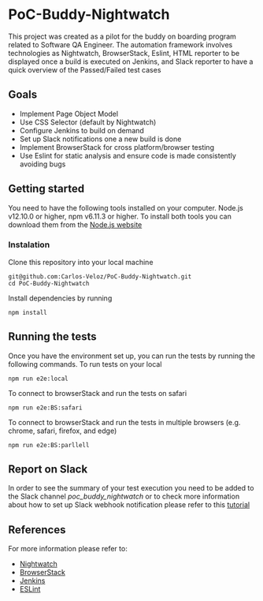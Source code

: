 # PoC-Buddy-Nightwatch
This project was created as a pilot for the buddy on boarding program related to Software QA Engineer. The automation framework involves technologies as Nightwatch, BrowserStack, Eslint, HTML reporter to be displayed once a build is executed on Jenkins, and Slack reporter to have a quick overview of the Passed/Failed test cases
## Goals
* Implement Page Object Model
* Use CSS Selector (default by Nightwatch)
* Configure Jenkins to build on demand
* Set up Slack notifications one a new build is done
* Implement BrowserStack for cross platform/browser testing
* Use Eslint for static analysis and ensure code is made consistently avoiding bugs
## Getting started
You need to have the following tools installed on your computer.
Node.js v12.10.0 or higher, npm v6.11.3 or higher. To install both tools you can download them from the [Node.js website](https://nodejs.org/en/)
### Instalation
Clone this repository into your local machine
```
git@github.com:Carlos-Veloz/PoC-Buddy-Nightwatch.git
cd PoC-Buddy-Nightwatch
```
Install dependencies by running
```
npm install
```
## Running the tests
Once you have the environment set up, you can run the tests by running the following commands.
To run tests on your local
```
npm run e2e:local
```
To connect to browserStack and run the tests on safari
```
npm run e2e:BS:safari
```
To connect to browserStack and run the tests in multiple browsers (e.g. chrome, safari, firefox, and edge)
```
npm run e2e:BS:parllell 
```
## Report on Slack
In order to see the summary of your test execution you need to be added to the Slack channel *poc_buddy_nightwatch* or to check more information about how to set up Slack webhook notification please refer to this [tutorial](https://kb.itglue.com/hc/en-us/articles/228469048-Setting-up-Slack-webhook-notifications)
## References
For more information please refer to:
* [Nightwatch](https://nightwatchjs.org/api)
* [BrowserStack](https://www.browserstack.com/)
* [Jenkins](https://jenkins.io/)
* [ESLint](https://eslint.org/)
